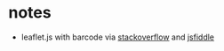 # notes

- leaflet.js with barcode via [stackoverflow](http://stackoverflow.com/questions/30808384/d3-bar-chart-from-geojson) and [jsfiddle](http://jsfiddle.net/kxamyoa5/27/)
